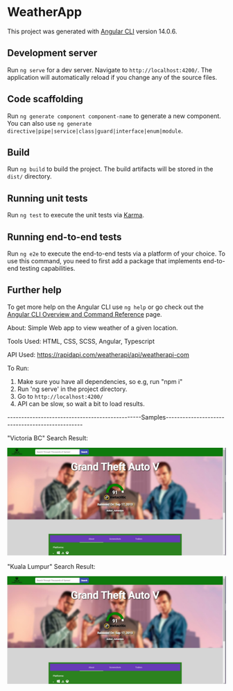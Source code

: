 # WeatherApp

This project was generated with [Angular CLI](https://github.com/angular/angular-cli) version 14.0.6.

## Development server

Run `ng serve` for a dev server. Navigate to `http://localhost:4200/`. The application will automatically reload if you change any of the source files.

## Code scaffolding

Run `ng generate component component-name` to generate a new component. You can also use `ng generate directive|pipe|service|class|guard|interface|enum|module`.

## Build

Run `ng build` to build the project. The build artifacts will be stored in the `dist/` directory.

## Running unit tests

Run `ng test` to execute the unit tests via [Karma](https://karma-runner.github.io).

## Running end-to-end tests

Run `ng e2e` to execute the end-to-end tests via a platform of your choice. To use this command, you need to first add a package that implements end-to-end testing capabilities.

## Further help

To get more help on the Angular CLI use `ng help` or go check out the [Angular CLI Overview and Command Reference](https://angular.io/cli) page.


About:
Simple Web app to view weather of a given location.

Tools Used:
HTML, CSS, SCSS, Angular, Typescript


API Used:
https://rapidapi.com/weatherapi/api/weatherapi-com


To Run:
1. Make sure you have all dependencies, so e.g, run "npm i"
2. Run 'ng serve' in the project directory.
3. Go to `http://localhost:4200/`
4. API can be slow, so wait a bit to load results.

------------------------------------------------Samples------------------------------------------------

"Victoria BC" Search Result:

![This is the Banking Dashboard Sample](https://github.com/Nabildexter/ALL-Web-Projects/blob/main/VideoGame%20API%20WebApp%20(HTML%2C%20Node%2C%20SCSS%2C%20Angular%2C%20Typescript)/sample1.jpg?raw=true)

"Kuala Lumpur" Search Result:

![This is the Banking Dashboard Sample](https://github.com/Nabildexter/ALL-Web-Projects/blob/main/VideoGame%20API%20WebApp%20(HTML%2C%20Node%2C%20SCSS%2C%20Angular%2C%20Typescript)/sample1.jpg?raw=true)
